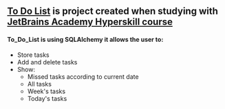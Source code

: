 
## [To Do List][1] is project created when studying with [JetBrains Academy Hyperskill course][2]

#### **To_Do_List** is using SQLAlchemy it allows the user to:
* Store tasks
* Add and delete tasks
* Show: 
  * Missed tasks according to current date
  * All tasks
  * Week's tasks
  * Today's tasks 


[1]: To_Do_LIist.py
[2]: https://hyperskill.org

